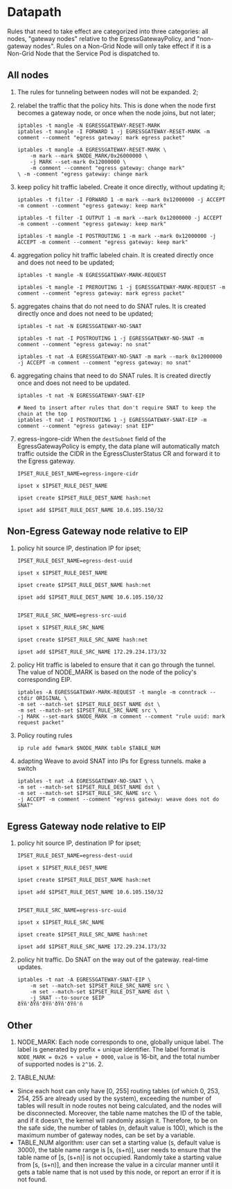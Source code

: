 # Datapath

Rules that need to take effect are categorized into three categories: all nodes, "gateway nodes" relative to the EgressGatewayPolicy, and "non-gateway nodes". Rules on a Non-Grid Node will only take effect if it is a Non-Grid Node that the Service Pod is dispatched to.

## All nodes

1. The rules for tunneling between nodes will not be expanded. 2;
2. relabel the traffic that the policy hits. This is done when the node first becomes a gateway node, or once when the node joins, but not later;

   ```shell
   iptables -t mangle -N EGRESSGATEWAY-RESET-MARK
   iptables -t mangle -I FORWARD 1 -j EGRESSGATEWAY-RESET-MARK -m comment --comment "egress gateway: mark egress packet"
   
   iptables -t mangle -A EGRESSGATEWAY-RESET-MARK \
       -m mark --mark $NODE_MARK/0x26000000 \
       -j MARK --set-mark 0x12000000 \
       -m comment --comment "egress gateway: change mark"
   \ -m -comment "egress gateway: change mark

3. keep policy hit traffic labeled. Create it once directly, without updating it;

   ```shell
   iptables -t filter -I FORWARD 1 -m mark --mark 0x12000000 -j ACCEPT -m comment --comment "egress gateway: keep mark"

   iptables -t filter -I OUTPUT 1 -m mark --mark 0x12000000 -j ACCEPT -m comment --comment "egress gateway: keep mark"

   iptables -t mangle -I POSTROUTING 1 -m mark --mark 0x12000000 -j ACCEPT -m comment --comment "egress gateway: keep mark"
   ```

4. aggregation policy hit traffic labeled chain. It is created directly once and does not need to be updated;

   ```shell
   iptables -t mangle -N EGRESSGATEWAY-MARK-REQUEST

   iptables -t mangle -I PREROUTING 1 -j EGRESSGATEWAY-MARK-REQUEST -m comment --comment "egress gateway: mark egress packet"
   ```

5. aggregates chains that do not need to do SNAT rules. It is created directly once and does not need to be updated;

   ```shell
   iptables -t nat -N EGRESSGATEWAY-NO-SNAT

   iptables -t nat -I POSTROUTING 1 -j EGRESSGATEWAY-NO-SNAT -m comment --comment "egress gateway: no snat"
   
   iptables -t nat -A EGRESSGATEWAY-NO-SNAT -m mark --mark 0x12000000 -j ACCEPT -m comment --comment "egress gateway: no snat"
   ```

6. aggregating chains that need to do SNAT rules. It is created directly once and does not need to be updated.

   ```shell
   iptables -t nat -N EGRESSGATEWAY-SNAT-EIP

   # Need to insert after rules that don't require SNAT to keep the chain at the top
   iptables -t nat -I POSTROUTING 1 -j EGRESSGATEWAY-SNAT-EIP -m comment --comment "egress gateway: snat EIP"
   ```

7. egress-ingore-cidr When the `destSubnet` field of the EgressGatewayPolicy is empty, the data plane will automatically match traffic outside the CIDR in the EgressClusterStatus CR and forward it to the Egress gateway.

    ```shell
   IPSET_RULE_DEST_NAME=egress-ingore-cidr

   ipset x $IPSET_RULE_DEST_NAME

   ipset create $IPSET_RULE_DEST_NAME hash:net

   ipset add $IPSET_RULE_DEST_NAME 10.6.105.150/32
   ```

## Non-Egress Gateway node relative to EIP

1. policy hit source IP, destination IP for ipset;

   ```shell
   IPSET_RULE_DEST_NAME=egress-dest-uuid

   ipset x $IPSET_RULE_DEST_NAME

   ipset create $IPSET_RULE_DEST_NAME hash:net

   ipset add $IPSET_RULE_DEST_NAME 10.6.105.150/32

   
   IPSET_RULE_SRC_NAME=egress-src-uuid

   ipset x $IPSET_RULE_SRC_NAME

   ipset create $IPSET_RULE_SRC_NAME hash:net

   ipset add $IPSET_RULE_SRC_NAME 172.29.234.173/32
   ```

2. policy Hit traffic is labeled to ensure that it can go through the tunnel. The value of NODE_MARK is based on the node of the policy's corresponding EIP.

   ```shell
   iptables -A EGRESSGATEWAY-MARK-REQUEST -t mangle -m conntrack --ctdir ORIGINAL \
   -m set --match-set $IPSET_RULE_DEST_NAME dst \
   -m set --match-set $IPSET_RULE_SRC_NAME src \
   -j MARK --set-mark $NODE_MARK -m comment --comment "rule uuid: mark request packet"
   ```

3. Policy routing rules

   ```shell
   ip rule add fwmark $NODE_MARK table $TABLE_NUM
   ```

4. adapting Weave to avoid SNAT into IPs for Egress tunnels. make a switch

   ```shell
   iptables -t nat -A EGRESSGATEWAY-NO-SNAT \ \
   -m set --match-set $IPSET_RULE_DEST_NAME dst \
   -m set --match-set $IPSET_RULE_SRC_NAME src \
   -j ACCEPT -m comment --comment "egress gateway: weave does not do SNAT"
   ```

## Egress Gateway node relative to EIP

1. policy hit source IP, destination IP for ipset;

   ```shell
   IPSET_RULE_DEST_NAME=egress-dest-uuid

   ipset x $IPSET_RULE_DEST_NAME

   ipset create $IPSET_RULE_DEST_NAME hash:net

   ipset add $IPSET_RULE_DEST_NAME 10.6.105.150/32
   

   IPSET_RULE_SRC_NAME=egress-src-uuid

   ipset x $IPSET_RULE_SRC_NAME

   ipset create $IPSET_RULE_SRC_NAME hash:net

   ipset add $IPSET_RULE_SRC_NAME 172.29.234.173/32
   ```

2. policy hit traffic. Do SNAT on the way out of the gateway. real-time updates.

   ```shell
   iptables -t nat -A EGRESSGATEWAY-SNAT-EIP \
       -m set --match-set $IPSET_RULE_SRC_NAME src \
       -m set --match-set $IPSET_RULE_DST_NAME dst \
       -j SNAT --to-source $EIP
   ðŸñ'ðŸñ'ðŸñ'ðŸñ'ðŸñ'ñ
    ```

## Other

1. NODE_MARK: Each node corresponds to one, globally unique label. The label is generated by prefix + unique identifier. The label format is `NODE_MARK = 0x26 + value + 0000`, `value` is 16-bit, and the total number of supported nodes is `2^16`. 2.

2. TABLE_NUM:

* Since each host can only have [0, 255] routing tables (of which 0, 253, 254, 255 are already used by the system), exceeding the number of tables will result in node routes not being calculated, and the nodes will be disconnected. Moreover, the table name matches the ID of the table, and if it doesn't, the kernel will randomly assign it. Therefore, to be on the safe side, the number of tables (n, default value is 100), which is the maximum number of gateway nodes, can be set by a variable.
* TABLE_NUM algorithm: user can set a starting value (s, default value is 3000), the table name range is [s, (s+n)], user needs to ensure that the table name of [s, (s+n)] is not occupied. Randomly take a starting value from [s, (s+n)], and then increase the value in a circular manner until it gets a table name that is not used by this node, or report an error if it is not found.
